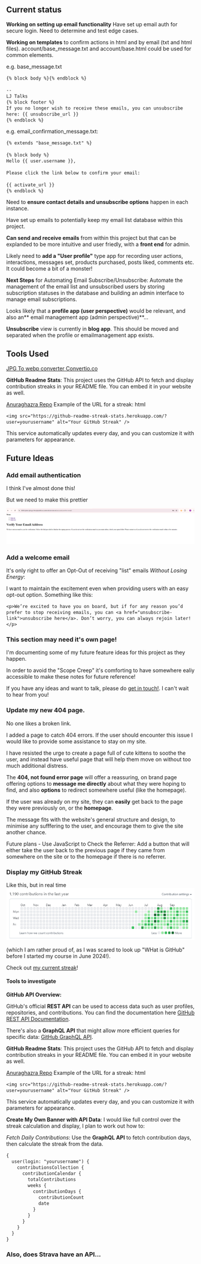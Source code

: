 ## Current status

**Working on setting up email functionality**
Have set up email auth for secure login. Need to determine and test edge cases.

**Working on templates** to confirm actions in html and by email (txt and html files). account/base_message.txt and account/base.html could be used for common elements.

e.g. base_message.txt

```
{% block body %}{% endblock %}

--
LJ Talks
{% block footer %}
If you no longer wish to receive these emails, you can unsubscribe here: {{ unsubscribe_url }}
{% endblock %}
```

e.g. email_confirmation_message.txt:

```
{% extends "base_message.txt" %}

{% block body %}
Hello {{ user.username }},

Please click the link below to confirm your email:

{{ activate_url }}
{% endblock %}
```

Need to **ensure contact details and unsubscribe options** happen in each instance.

Have set up emails to potentially keep my email list database within this project.

**Can send and receive emails** from within this project but that can be explanded to be more intuitive and user friedly, with a **front end** for admin.

Likely need to **add a "User profile"** type app for recording user actions, interactions, messages set, products purchased, posts liked, comments etc. It could become a bit of a monster!

**Next Steps** for Automating Email Subscribe/Unsubscribe:
Automate the management of the email list and unsubscribed users by storing subscription statuses in the database and building an admin interface to manage email subscriptions.

Looks likely that a **profile app (user perspective)** would be relevant, and also an** email management app (admin perspective)**...

**Unsubscribe** view is currently in **blog app**. This should be moved and separated when the profile or emailmanagement app exists.

## Tools Used

[JPG To webp converter Convertio.co](https://convertio.co/)

**GitHub Readme Stats**: This project uses the GitHub API to fetch and display contribution streaks in your README file. You can embed it in your website as well.

[Anuraghazra Repo](https://github.com/anuraghazra/github-readme-stats)
Example of the URL for a streak:
html

```
<img src="https://github-readme-streak-stats.herokuapp.com/?user=yourusername" alt="Your GitHub Streak" />
```

This service automatically updates every day, and you can customize it with parameters for appearance.

## Future Ideas

### Add email authentication

I think I've almost done this!

But we need to make this prettier

![EMail verification checker](static/images/email_verification.png)

### Add a welcome email

<!-- This is TBA in templates/welcome_email.html -->

It's only right to offer an Opt-Out of receiving "list" emails _Without Losing Energy_:

I want to maintain the excitement even when providing users with an easy opt-out option. Something like this:

```
<p>We’re excited to have you on board, but if for any reason you’d prefer to stop receiving emails, you can <a href="unsubscribe-link">unsubscribe here</a>. Don’t worry, you can always rejoin later!</p>
```

### This section may need it's own page!

I'm documenting some of my future feature ideas for this project as they happen.

In order to avoid the "Scope Creep" it's comforting to have somewhere ealiy accessible to make these notes for future reference!

If you have any ideas and want to talk, please do [get in touch!](https://ljblogs-fcdcaa00fdda.herokuapp.com/about/). I can't wait to hear from you!

### Update my new 404 page.

No one likes a broken link.

I added a page to catch 404 errors. If the user should encounter this issue I would like to provide some assistance to stay on my site.

I have resisted the urge to create a page full of cute kittens to soothe the user, and instead have useful page that will help them move on without too much additional distress.

The **404, not found error page** will offer a reassuring, on brand page offering options to **message me directly** about what they were hoping to find, and also **options** to redirect somewhere useful (like the homepage).

If the user was already on my site, they can **easily** get back to the page they were previously on, or the **homepage**.

The message fits with the website's general structure and design, to minimise any sufffering to the user, and encourage them to give the site another chance.

Future plans - Use JavaScript to Check the Referrer: Add a button that will either take the user back to the previous page if they came from somewhere on the site or to the homepage if there is no referrer.

### Display my GitHub Streak

Like this, but in real time
![GitHub Streak for LJTalks](<static/images/githubstreak2024-10-12 012534.png>)

(which I am rather proud of, as I was scared to look up "WHat is GitHub" before I started my course in June 2024!).

Check out [my current streak](https://github.com/LJTalks)!

#### Tools to investigate

**GitHub API Overview:**

GitHub's official **REST API** can be used to access data such as user profiles, repositories, and contributions. You can find the documentation here [GitHub REST API Documentation](https://docs.github.com/en/rest?apiVersion=2022-11-28).

There's also a **GraphQL API** that might allow more efficient queries for specific data: [GitHub GraphQL API](https://docs.github.com/en/graphql).

**GitHub Readme Stats**: This project uses the GitHub API to fetch and display contribution streaks in your README file. You can embed it in your website as well.

[Anuraghazra Repo](https://github.com/anuraghazra/github-readme-stats)
Example of the URL for a streak:
html

```
<img src="https://github-readme-streak-stats.herokuapp.com/?user=yourusername" alt="Your GitHub Streak" />
```

This service automatically updates every day, and you can customize it with parameters for appearance.

**Create My Own Banner with API Data**: I would like full control over the streak calculation and display, I plan to work out how to:

_Fetch Daily Contributions_: Use the **GraphQL API** to fetch contribution days, then calculate the streak from the data.

```
{
  user(login: "yourusername") {
    contributionsCollection {
      contributionCalendar {
        totalContributions
        weeks {
          contributionDays {
            contributionCount
            date
          }
        }
      }
    }
  }
}
```

### Also, does Strava have an API...
